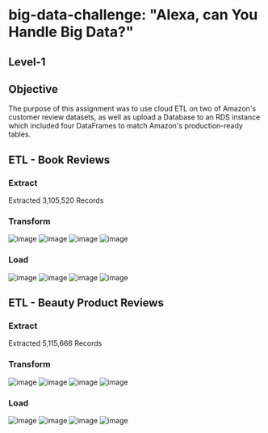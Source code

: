 # big-data-challenge: "Alexa, can You Handle Big Data?"
## Level-1

## Objective 
The purpose of this assignment was to use cloud ETL on two of Amazon's customer review datasets, as well as upload a Database to an RDS instance which included four DataFrames to match Amazon's production-ready tables.


## ETL - Book Reviews
### Extract
Extracted 3,105,520 Records

### Transform
![image](level-1/images/book_review.png)
![image](level-1/images/book_product.png)
![image](level-1/images/book_customer.png)
![image](level-1/images/book_vine.png)

### Load

![image](level-1/images/book_load_review.png)
![image](level-1/images/book_load_customers.png)
![image](level-1/images/book_load_products.png)
![image](level-1/images/book_load_vine.png)

## ETL - Beauty Product Reviews
### Extract
Extracted 5,115,666 Records

### Transform
![image](level-1/images/beauty_review.png)
![image](level-1/images/beauty_customer.png)
![image](level-1/images/beauty_product.png)
![image](level-1/images/beauty_vine.png)

### Load

![image](level-1/images/beauty_load_review.png)
![image](level-1/images/beauty_load_customers.png)
![image](level-1/images/beauty_load_products.png)
![image](level-1/images/beauty_load_vine.png)
